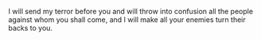 I will send my terror before you and will throw into confusion all the people against whom you shall come, and I will make all your enemies turn their backs to you.
